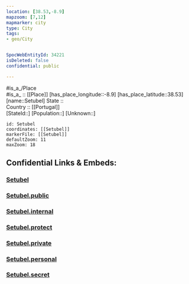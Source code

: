 ```yaml
---
location: [38.53,-8.9] 
mapzoom: [7,12] 
mapmarker: city 
type: City
tags:
- geo/City


SpocWebEntityId: 34221
isDeleted: false
confidential: public

---
```

#is_a_/Place  
#is_a_ :: [[Place]] 
[has_place_longitude::-8.9] 
[has_place_latitude::38.53] 
[name::Setubel] 
State ::  
Country :: [[Portugal]]  
[StateId::] 
[Population::] 
[Unknown::] 


```leaflet
id: Setubel
coordinates: [[Setubel]] 
markerFile: [[Setubel]] 
defaultZoom: 11 
maxZoom: 18
```


## Confidential Links & Embeds: 

### [Setubel](/_Standards/Earth/Continent/Europe/Europe~South/Portugal/Districts~Portugal/Setúbal/City/Setubel.md) 

### [Setubel.public](/_public/Earth/Continent/Europe/Europe~South/Portugal/Districts~Portugal/Setúbal/City/Setubel.public.md) 

### [Setubel.internal](/_internal/Earth/Continent/Europe/Europe~South/Portugal/Districts~Portugal/Setúbal/City/Setubel.internal.md) 

### [Setubel.protect](/_protect/Earth/Continent/Europe/Europe~South/Portugal/Districts~Portugal/Setúbal/City/Setubel.protect.md) 

### [Setubel.private](/_private/Earth/Continent/Europe/Europe~South/Portugal/Districts~Portugal/Setúbal/City/Setubel.private.md) 

### [Setubel.personal](/_personal/Earth/Continent/Europe/Europe~South/Portugal/Districts~Portugal/Setúbal/City/Setubel.personal.md) 

### [Setubel.secret](/_secret/Earth/Continent/Europe/Europe~South/Portugal/Districts~Portugal/Setúbal/City/Setubel.secret.md)

